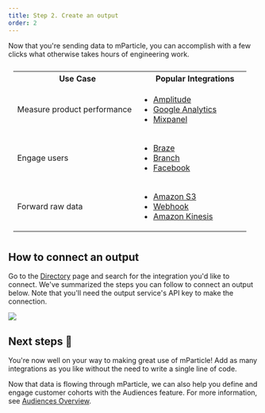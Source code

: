 ```yaml
---
title: Step 2. Create an output
order: 2
---
```


Now that you're sending data to mParticle, you can accomplish with a few clicks what otherwise takes hours of engineering work.

<table style="width:100%; padding:10px;">
  <tr>
    <th style="padding-left: 20px;">Use Case</th>
    <th style="padding-left: 40px;">Popular Integrations</th>
    <th></th>
  </tr>
  <tr>
    <td>Measure product performance</td>
    <td><ul><li><a href="https://www.amplitude.com" target="_blank">Amplitude</a></li><li><a href="https://analytics.google.com" target="_blank">Google Analytics</a></li><li><a href="https://mixpanel.com" target="_blank">Mixpanel</a></li></ul></td>
    <td></td>
  </tr>
  <tr>
    <td>Engage users</td>
    <td><ul><li><a href="https://braze.com" target="_blank">Braze</a></li><li><a href="https://branch.io" target="_blank">Branch</a></li><li><a href="https://www.facebook.com/business/ads" target="_blank">Facebook</a></li></ul></td>
    <td></td>
  </tr>
  <tr>
    <td>Forward raw data</td>
    <td><ul><li><a href="https://aws.amazon.com/s3/" target="_blank">Amazon S3</a></li><li><a href="https://en.wikipedia.org/wiki/Webhook" target="_blank">Webhook</a></li><li><a href="https://aws.amazon.com/kinesis/" target="_blank">Amazon Kinesis</a></li></ul></td>
    <td></td>
  </tr>
</table>

## How to connect an output

Go to the [Directory](https://app.mparticle.com/directory) page and search for the integration you'd like to connect. We've summarized the steps you can follow to connect an output below. Note that you'll need the output service's API key to make the connection.

   ![](/images/add_amplitude_output.gif)

## Next steps 🙌

You're now well on your way to making great use of mParticle! Add as many integrations as you like without the need to write a single line of code.

Now that data is flowing through mParticle, we can also help you define and engage customer cohorts with the Audiences feature. For more information, see [Audiences Overview](/guides/platform-guide/audiences/overview/).
